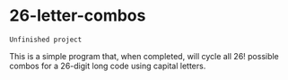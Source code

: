 # 26-letter-combos
`Unfinished project`

This is a simple program that, when completed, will cycle all 26! possible combos for a 26-digit long code using capital letters.
